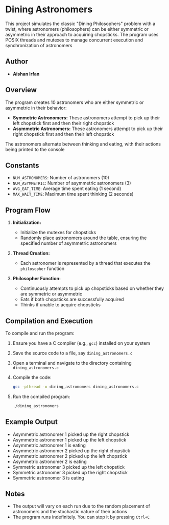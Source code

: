 # Dining Astronomers

This project simulates the classic "Dining Philosophers" problem with a twist, where astronomers (philosophers) can be either symmetric or asymmetric in their approach to acquiring chopsticks. The program uses POSIX threads and mutexes to manage concurrent execution and synchronization of astronomers

## Author


- **Aishan Irfan**

## Overview

The program creates 10 astronomers who are either symmetric or asymmetric in their behavior:

- **Symmetric Astronomers:** These astronomers attempt to pick up their left chopstick first and then their right chopstick
- **Asymmetric Astronomers:** These astronomers attempt to pick up their right chopstick first and then their left chopstick

The astronomers alternate between thinking and eating, with their actions being printed to the console

## Constants

- `NUM_ASTRONOMERS`: Number of astronomers (10)
- `NUM_ASYMMETRIC`: Number of asymmetric astronomers (3)
- `AVG_EAT_TIME`: Average time spent eating (1 second)
- `MAX_WAIT_TIME`: Maximum time spent thinking (2 seconds)

## Program Flow

1. **Initialization:**
   - Initialize the mutexes for chopsticks
   - Randomly place astronomers around the table, ensuring the specified number of asymmetric astronomers

2. **Thread Creation:**
   - Each astronomer is represented by a thread that executes the `philosopher` function

3. **Philosopher Function:**
   - Continuously attempts to pick up chopsticks based on whether they are symmetric or asymmetric
   - Eats if both chopsticks are successfully acquired
   - Thinks if unable to acquire chopsticks

## Compilation and Execution

To compile and run the program:

1. Ensure you have a C compiler (e.g., `gcc`) installed on your system
2. Save the source code to a file, say `dining_astronomers.c`
3. Open a terminal and navigate to the directory containing `dining_astronomers.c`
4. Compile the code:

    ```sh
    gcc -pthread -o dining_astronomers dining_astronomers.c
    ```

5. Run the compiled program:

    ```sh
    ./dining_astronomers
    ```

## Example Output
 - Asymmetric astronomer 1 picked up the right chopstick
 - Asymmetric astronomer 1 picked up the left chopstick
 - Asymmetric astronomer 1 is eating
 - Asymmetric astronomer 2 picked up the right chopstick
 - Asymmetric astronomer 2 picked up the left chopstick
 - Asymmetric astronomer 2 is eating
 - Symmetric astronomer 3 picked up the left chopstick
 - Symmetric astronomer 3 picked up the right chopstick
 - Symmetric astronomer 3 is eating

## Notes

- The output will vary on each run due to the random placement of astronomers and the stochastic nature of their actions
- The program runs indefinitely. You can stop it by pressing `Ctrl+C`





